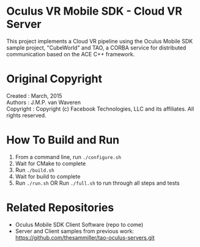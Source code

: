 # Oculus VR Mobile SDK - Cloud VR Server

This project implements a Cloud VR pipeline using the Oculus Mobile SDK sample project, "CubeWorld" and TAO, a CORBA service for distributed communication based on the ACE C++ framework. 

# Original Copyright #
Created		:	March, 2015    
Authors		:	J.M.P. van Waveren    
Copyright	:	Copyright (c) Facebook Technologies, LLC and its affiliates. All rights reserved.    

# How To Build and Run
1. From a command line, run `./configure.sh`
1. Wait for CMake to complete
1. Run `./build.sh`
1. Wait for build to complete
1. Run `./run.sh`
OR
Run `./full.sh` to run through all steps and tests

# Related Repositories
- Oculus Mobile SDK Client Software (repo to come)
- Server and Client samples from previous work: https://github.com/thesammiller/tao-oculus-servers.git
